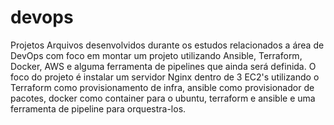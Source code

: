 # devops
Projetos
Arquivos desenvolvidos durante os estudos relacionados a área de DevOps com foco em montar um projeto utilizando Ansible, Terraform, Docker, AWS e alguma ferramenta de pipelines que ainda será definida.
O foco do projeto é instalar um servidor Nginx dentro de 3 EC2's utilizando o Terraform como provisionamento de infra, ansible como provisionador de pacotes, docker como container para o ubuntu, terraform e ansible e uma ferramenta de pipeline para orquestra-los.
